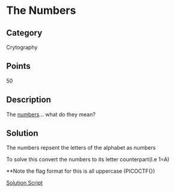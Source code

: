# The Numbers

## Category
Crytography

## Points 
50

## Description
The [numbers](https://2019shell1.picoctf.com/static/eb3589c566dd3f809908053460acb817/the_numbers.png)... what do they mean?

## Solution
The numbers repsent the letters of the alphabet as numbers 

To solve this convert the numbers to its letter counterpart(I.e 1=A)

**Note the flag format for this is all uppercase (PICOCTF{})

[Solution Script](https://github.com/NDJSec/PicoCTF-2019-Writeup/blob/master/General_Skills/2Warm/Solution.py)
